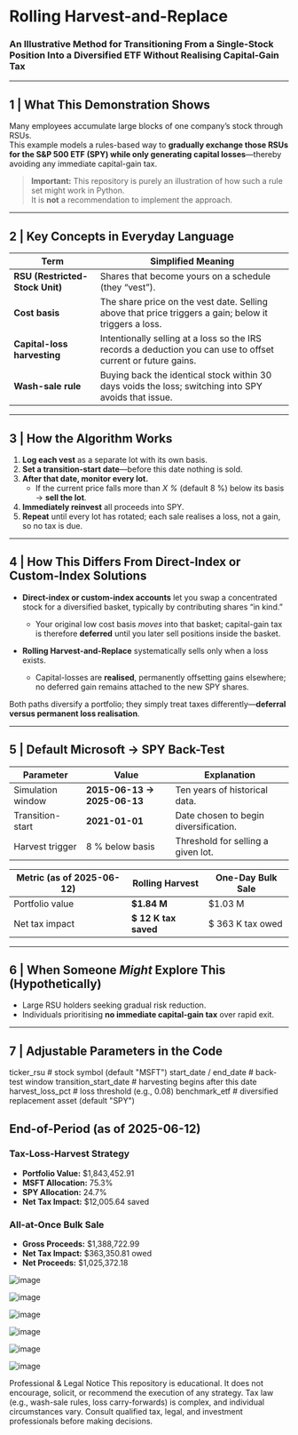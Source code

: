 # Rolling Harvest-and-Replace  
### An Illustrative Method for Transitioning From a Single-Stock Position Into a Diversified ETF **Without Realising Capital-Gain Tax**

---

## 1 | What This Demonstration Shows  
Many employees accumulate large blocks of one company’s stock through RSUs.  
This example models a rules-based way to **gradually exchange those RSUs for the S&P 500 ETF (SPY) while only generating capital losses**—thereby avoiding any immediate capital-gain tax.  

> **Important:** This repository is purely an illustration of how such a rule set might work in Python.  
> It is **not** a recommendation to implement the approach.

---

## 2 | Key Concepts in Everyday Language  

| Term | Simplified Meaning |
|------|--------------------|
| **RSU (Restricted-Stock Unit)** | Shares that become yours on a schedule (they “vest”). |
| **Cost basis** | The share price on the vest date.  Selling above that price triggers a gain; below it triggers a loss. |
| **Capital-loss harvesting** | Intentionally selling at a loss so the IRS records a deduction you can use to offset current or future gains. |
| **Wash-sale rule** | Buying back the identical stock within 30 days voids the loss; switching into SPY avoids that issue. |

---

## 3 | How the Algorithm Works

1. **Log each vest** as a separate lot with its own basis.  
2. **Set a transition-start date**—before this date nothing is sold.  
3. **After that date, monitor every lot.**  
   * If the current price falls more than *X %* (default 8 %) below its basis → **sell the lot**.  
4. **Immediately reinvest** all proceeds into SPY.  
5. **Repeat** until every lot has rotated; each sale realises a loss, not a gain, so no tax is due.

---

## 4 | How This Differs From Direct-Index or Custom-Index Solutions  

* **Direct-index or custom-index accounts** let you swap a concentrated stock for a diversified basket, typically by contributing shares “in kind.”  
  * Your original low cost basis *moves* into that basket; capital-gain tax is therefore **deferred** until you later sell positions inside the basket.  

* **Rolling Harvest-and-Replace** systematically sells only when a loss exists.  
  * Capital-losses are **realised**, permanently offsetting gains elsewhere; no deferred gain remains attached to the new SPY shares.  

Both paths diversify a portfolio; they simply treat taxes differently—**deferral versus permanent loss realisation**.

---

## 5 | Default Microsoft → SPY Back-Test  

| Parameter | Value | Explanation |
|-----------|-------|-------------|
| Simulation window | **2015-06-13 → 2025-06-13** | Ten years of historical data. |
| Transition-start | **2021-01-01** | Date chosen to begin diversification. |
| Harvest trigger | 8 % below basis | Threshold for selling a given lot. |

| Metric (as of 2025-06-12) | Rolling Harvest | One-Day Bulk Sale |
|---------------------------|-----------------|-------------------|
| Portfolio value | **\$1.84 M** | \$1.03 M |
| Net tax impact | **\$ 12 K tax saved** | \$ 363 K tax owed |

---

## 6 | When Someone *Might* Explore This (Hypothetically)

* Large RSU holders seeking gradual risk reduction.  
* Individuals prioritising **no immediate capital-gain tax** over rapid exit.  

---

## 7 | Adjustable Parameters in the Code

ticker_rsu             # stock symbol (default "MSFT")
start_date / end_date  # back-test window
transition_start_date  # harvesting begins after this date
harvest_loss_pct       # loss threshold (e.g., 0.08)
benchmark_etf          # diversified replacement asset (default "SPY")


## End-of-Period (as of 2025-06-12)

### Tax-Loss-Harvest Strategy
- **Portfolio Value:** $1,843,452.91  
- **MSFT Allocation:** 75.3%  
- **SPY Allocation:** 24.7%  
- **Net Tax Impact:** $12,005.64 saved  

### All-at-Once Bulk Sale
- **Gross Proceeds:** $1,388,722.99  
- **Net Tax Impact:** $363,350.81 owed  
- **Net Proceeds:** $1,025,372.18  


![image](https://github.com/user-attachments/assets/2087ee09-843b-4ce8-9209-0af9ed148507)

![image](https://github.com/user-attachments/assets/ee417501-b1ff-46de-882b-19513a217850)

![image](https://github.com/user-attachments/assets/c1fbb49c-b617-47f0-93b5-fcd829ff172e)

![image](https://github.com/user-attachments/assets/0f25cb7f-8af4-4774-a3a8-f5b9c6070577)

![image](https://github.com/user-attachments/assets/d7ea234b-cf73-4df0-9f53-65c75286e45c)

![image](https://github.com/user-attachments/assets/420c4b51-c434-415e-b66b-69476d9af116)










Professional & Legal Notice
This repository is educational. It does not encourage, solicit, or recommend the execution of any strategy.
Tax law (e.g., wash-sale rules, loss carry-forwards) is complex, and individual circumstances vary.
Consult qualified tax, legal, and investment professionals before making decisions.
